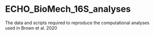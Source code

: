 # ECHO_BioMech_16S_analyses
The data and scripts required to reproduce the computational analyses used in Brown et al. 2020

